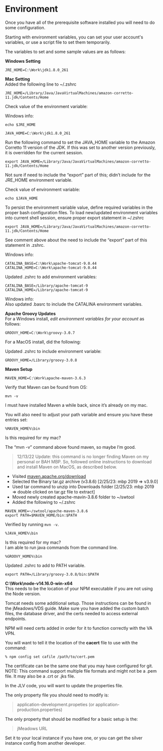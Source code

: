 # Environment

Once you have all of the prerequisite software installed you will need to do some configuration.

Starting with environment variables, you can set your user account's variables, or use a script file to set them temporarily.

The variables to set and some sample values are as follows:

**Windows Setting**

```
JRE_HOME=C:\Work\jdk1.8.0_261
```

**Mac Setting**  
Added the following line to ~/.zshrc

```
JRE_HOME=/Library/Java/JavaVirtualMachines/amazon-corretto-11.jdk/Contents/Home
```

Check value of the environment variable:

Windows info:

```
echo $JRE_HOME
```

```
JAVA_HOME=C:\Work\jdk1.8.0_261
```

Run the following command to set the JAVA_HOME variable to the Amazon Corretto 11 version of the JDK. If this was set to another version previously, it is overridden for the current session.

```
export JAVA_HOME=/Library/Java/JavaVirtualMachines/amazon-corretto-11.jdk/Contents/Home
```

Not sure if need to include the “export” part of this; didn’t include for the JRE_HOME environment variable.

Check value of environment variable:

```
echo $JAVA_HOME
```

To persist the environment variable value, define required variables in the proper bash configuration files. To load new/updated environment variables into current shell session, ensure proper export statement in ~/.zshrc

```
export JAVA_HOME=/Library/Java/JavaVirtualMachines/amazon-corretto-11.jdk/Contents/Home
```

See comment above about the need to include the “export” part of this statement in .zshrc.

Windows info:

```
CATALINA_BASE=C:\Work\apache-tomcat-9.0.44
CATALINA_HOME=C:\Work\apache-tomcat-9.0.44
```

Updated .zshrc to add environment variables:

```
CATALINA_BASE=/Library/apache-tomcat-9
CATALINA_HOME=/Library/apache-tomcat-9
```

Windows info:  
Also updated .basrc to include the CATALINA environment variables.

**Apache Groovy Updates**  
For a Windows install, _edit environment variables for your account_ as follows:

```
GROOVY_HOME=C:\Work\groovy-3.0.7
```

For a MacOS install, did the following:

Updated .zshrc to include environment variable:

```
GROOVY_HOME=/Library/groovy-3.0.8
```

**Maven Setup**

```
MAVEN_HOME=C:\Work\apache-maven-3.6.3
```

Verify that Maven can be found from OS:

```
mvn -v
```

I must have installed Maven a while back, since it’s already on my mac.

You will also need to adjust your path variable and ensure you have these entries set:

```
%MAVEN_HOME%\bin
```

Is this required for my mac?

The “mvn -v” command above found maven, so maybe I’m good.

> 12/13/22 Update: this command is no longer finding Maven on my personal or BAH MBP. So, followed online instructions to download and install Maven on MacOS, as described below.

- Visited [maven.apache.org/download](https://maven.apache.org/download.cgi)
- Selected the Binary tar.gz archive (v3.8.6) [2/25/23: mbp 2019 => v3.9.0]
- Used tar command to unzip into Downloads folder [2/25/23: mbp 2019 => double clicked on tar.gz file to extract]
- Moved newly created apache-mavin-3.8.6 folder to ~/swtool
- Added the following to ~/.zshrc

```
MAVEN_HOME=~/swtool/apache-maven-3.8.6
export PATH=$MAVEN_HOME/bin:$PATH
```

Verified by running `mvn -v`.

```
%JAVA_HOME%\bin
```

Is this required for my mac?  
I am able to run java commands from the command line.

```
%GROOVY_HOME%\bin
```

Updated .zshrc to add to PATH variable.

```
export PATH=/Library/groovy-3.0.8/bin:$PATH
```

**C:\Work\node-v14.16.0-win-x64**  
This needs to be the location of your NPM executable if you are not using the Node version.

Tomcat needs some additional setup. Those instructions can be found in the jMeadows/VDS guide. Make sure you have added the custom batch files, the database driver, and the certs needed to access external endpoints.

NPM will need certs added in order for it to function correctly with the VA VPN.

You will want to tell it the location of the **cacert** file to use with the command:

```
% npm config set cafile /path/to/cert.pem
```

The certificate can be the same one that you may have configured for git.  
NOTE: This command support multiple file formats and might not be a .pem file. It may also be a .crt or .jks file.

In the JLV code, you will want to update the properties file.

The only property file you should need to modify is:

> application-development.propeties (or application-production.properties)

The only property that should be modified for a basic setup is the:

> jMeadows URL

Set it to your local instance if you have one, or you can get the silver instance config from another developer.
